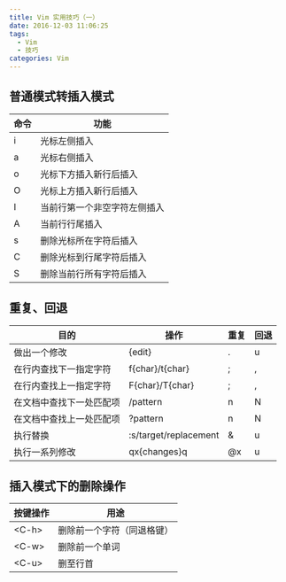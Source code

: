 ```yaml
---
title: Vim 实用技巧（一）
date: 2016-12-03 11:06:25
tags: 
  - Vim
  - 技巧
categories: Vim
---
```


## 普通模式转插入模式

命令 | 功能
-- | --
i | 光标左侧插入
a | 光标右侧插入
o | 光标下方插入新行后插入
O | 光标上方插入新行后插入
I | 当前行第一个非空字符左侧插入
A | 当前行行尾插入
s | 删除光标所在字符后插入
C | 删除光标到行尾字符后插入
S | 删除当前行所有字符后插入

<!-- more -->

## 重复、回退

目的 | 操作 | 重复 | 回退
-- | -- | -- | --
做出一个修改 | {edit} | . | u
在行内查找下一指定字符 | f{char}/t{char} | ; | ,
在行内查找上一指定字符 | F{char}/T{char} | ; | ,
在文档中查找下一处匹配项 | /pattern<CR> | n | N
在文档中查找上一处匹配项 | ?pattern<CR> | n | N
执行替换 | :s/target/replacement | & | u
执行一系列修改 | qx{changes}q | @x | u 

## 插入模式下的删除操作

按键操作 | 用途
-- | --
&lt;C-h&gt; | 删除前一个字符（同退格键）
&lt;C-w&gt; | 删除前一个单词
&lt;C-u&gt; | 删至行首
